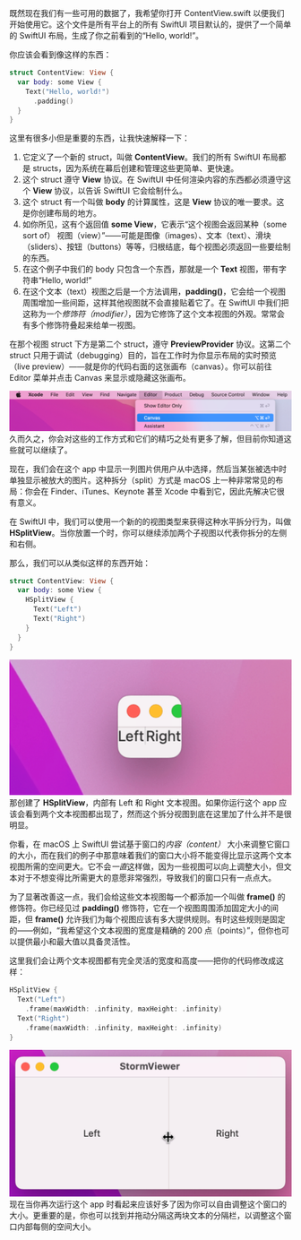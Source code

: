 既然现在我们有一些可用的数据了，我希望你打开 ContentView.swift 以便我们开始使用它。这个文件是所有平台上的所有 SwiftUI 项目默认的，提供了一个简单的 SwiftUI 布局，生成了你之前看到的“Hello, world!”。

你应该会看到像这样的东西：

```swift
struct ContentView: View {
  var body: some View {
    Text("Hello, world!")
      .padding()
  } 
}
```

这里有很多小但是重要的东西，让我快速解释一下：

1. 它定义了一个新的 struct，叫做 **ContentView**。我们的所有 SwiftUI 布局都是 structs，因为系统在幕后创建和管理这些更简单、更快速。
2. 这个 struct 遵守 **View** 协议。在 SwiftUI 中任何渲染内容的东西都必须遵守这个 **View** 协议，以告诉 SwiftUI 它会绘制什么。
3. 这个 struct 有一个叫做 **body** 的计算属性，这是 **View** 协议的唯一要求。这是你创建布局的地方。
4. 如你所见，这有个返回值 **some View**，它表示“这个视图会返回某种（some sort of） 视图（view）”——可能是图像（images）、文本（text）、滑块（sliders）、按钮（buttons）等等，归根结底，每个视图必须返回一些要绘制的东西。
5. 在这个例子中我们的 body 只包含一个东西，那就是一个 **Text** 视图，带有字符串“Hello, world!”
6. 在这个文本（text）视图之后是一个方法调用，**padding()**，它会给一个视图周围增加一些间距，这样其他视图就不会直接贴着它了。在 SwiftUI 中我们把这称为一个*修饰符（modifier）*，因为它修饰了这个文本视图的外观。常常会有多个修饰符叠起来给单一视图。

在那个视图 struct 下方是第二个 struct，遵守 **PreviewProvider** 协议。这第二个 struct 只用于调试（debugging）目的，旨在工作时为你显示布局的实时预览（live preview）——就是你的代码右面的这张画布（canvas）。你可以前往 Editor 菜单并点击 Canvas 来显示或隐藏这张画布。

![Pasted image 20240127115534.png](./attachments/Pasted%20image%2020240127115534.png)
久而久之，你会对这些的工作方式和它们的精巧之处有更多了解，但目前你知道这些就可以继续了。

现在，我们会在这个 app 中显示一列图片供用户从中选择，然后当某张被选中时单独显示被放大的图片。这种拆分（split）方式是 macOS 上一种非常常见的布局：你会在 Finder、iTunes、Keynote 甚至 Xcode 中看到它，因此先解决它很有意义。

在 SwiftUI 中，我们可以使用一个新的的视图类型来获得这种水平拆分行为，叫做 **HSplitView**。当你放置一个时，你可以继续添加两个子视图以代表你拆分的左侧和右侧。

那么，我们可以从类似这样的东西开始：

```swift
struct ContentView: View {
  var body: some View {
    HSplitView {
      Text("Left")
      Text("Right")
    } 
  }
}
```

![Pasted image 20240127162706.png](./attachments/Pasted%20image%2020240127162706.png)
那创建了 **HSplitView**，内部有 Left 和 Right 文本视图。如果你运行这个 app 应该会看到两个文本视图都出现了，然而这个拆分视图到底在这里加了什么并不是很明显。

你看，在 macOS 上 SwiftUI 尝试基于窗口的*内容（content）* 大小来调整它窗口的大小，而在我们的例子中那意味着我们的窗口大小将不能变得比显示这两个文本视图所需的空间更大。它不会*一直*这样做，因为一些视图可以向上调整大小，但文本对于不想变得比所需更大的意愿非常强烈，导致我们的窗口只有一点点大。

为了显著改善这一点，我们会给这些文本视图每一个都添加一个叫做 **frame()** 的修饰符。你已经见过 **padding()** 修饰符，它在一个视图周围添加固定大小的间距，但 **frame()** 允许我们为每个视图应该有多大提供规则。有时这些规则是固定的——例如，“我希望这个文本视图的宽度是精确的 200 点（points）”，但你也可以提供最小和最大值以具备灵活性。

这里我们会让两个文本视图都有完全灵活的宽度和高度——把你的代码修改成这样：

```swift
HSplitView {
  Text("Left")
    .frame(maxWidth: .infinity, maxHeight: .infinity)			
  Text("Right")
    .frame(maxWidth: .infinity, maxHeight: .infinity)
}
```

![Pasted image 20240127164801.png](./attachments/Pasted%20image%2020240127164801.png)
现在当你再次运行这个 app 时看起来应该好多了因为你可以自由调整这个窗口的大小。更重要的是，你也可以找到并拖动分隔这两块文本的分隔栏，以调整这个窗口内部每侧的空间大小。

